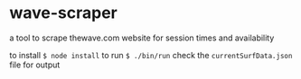 # wave-scraper

a tool to scrape thewave.com website for session times and availability

to install
`$ node install`
to run
`$ ./bin/run`
check the `currentSurfData.json` file for output
